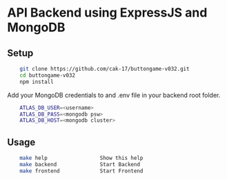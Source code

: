 # API Backend using ExpressJS and MongoDB

## Setup

```bash
    git clone https://github.com/cak-17/buttongame-v032.git
    cd buttongame-v032
    npm install
```

Add your MongoDB credentials to and .env file in your backend root folder.

```bash
    ATLAS_DB_USER=<username>
    ATLAS_DB_PASS=<mongodb psw>
    ATLAS_DB_HOST=<mongodb cluster>
```

## Usage

```bash
    make help                 Show this help
    make backend              Start Backend 
    make frontend             Start Frontend
```
